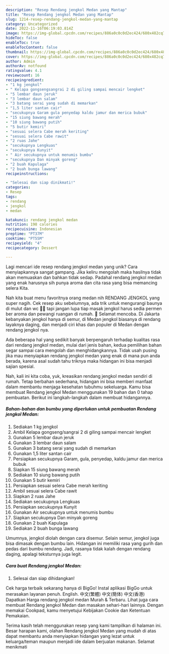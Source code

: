 ```yaml
---
description: "Resep Rendang jengkol Medan yang Mantap"
title: "Resep Rendang jengkol Medan yang Mantap"
slug: 1214-resep-rendang-jengkol-medan-yang-mantap
category: Uncategorized
date: 2022-11-16T06:19:03.814Z
image: https://img-global.cpcdn.com/recipes/886a0c0c0d2ec424/680x482cq70/rendang-jengkol-medan-foto-resep-utama.jpg
hideToc: false
enableToc: true
enableTocContent: false
thumbnail: https://img-global.cpcdn.com/recipes/886a0c0c0d2ec424/680x482cq70/rendang-jengkol-medan-foto-resep-utama.jpg
cover: https://img-global.cpcdn.com/recipes/886a0c0c0d2ec424/680x482cq70/rendang-jengkol-medan-foto-resep-utama.jpg
author: Admin
authorAv: notfound
ratingvalue: 4.1
reviewcount: 16
recipeingredient:
- "1 kg jengkol"
- " Kelapa gongsengsangrai 2 di giling sampai mencair lengket"
- "5 lembar daun jeruk"
- "3 lembar daun salam"
- "3 batang serai yang sudah di memarkan"
- "1,5 liter santan cair"
- "secukupnya Garam gula penyedap kaldu jamur dan merica bubuk"
- "15 siung bawang merah"
- "10 siung bawang putih"
- "5 butir kemiri"
- "sesuai selera Cabe merah keriting"
- "sesuai selera Cabe rawit"
- "2 ruas Jahe"
- "secukupnya Lengkuas"
- "secukupnya Kunyit"
- " Air secukupnya untuk menumis bumbu"
- "secukupnya Dan minyak goreng"
- "2 buah Kapulaga"
- "2 buah bunga lawang"
recipeinstructions:

- "Selesai dan siap dinikmati!"
categories:
- Resep
tags:
- rendang
- jengkol
- medan

katakunci: rendang jengkol medan 
nutrition: 198 calories
recipecuisine: Indonesian
preptime: "PT37M"
cooktime: "PT55M"
recipeyield: "4"
recipecategory: Dessert

---
```





Lagi mencari ide resep rendang jengkol medan yang unik? Cara menyiapkannya sangat gampang. Jika keliru mengolah maka hasilnya tidak akan memuaskan dan bahkan tidak sedap. Padahal rendang jengkol medan yang enak harusnya sih punya aroma dan cita rasa yang bisa memancing selera Kita.





Nah kita buat menu favoritnya orang medan nih RENDANG JENGKOL yang super nagih. Cek resep aku sebelumnya, ada trik untuk mengurangi baunya di mulut dan wc 🤣🤣 tapi jangan lupa tiap masak jengkol harus sedia permen ber aroma dan pewangi ruangan di rumah. 🤣 Selamat mencoba. Di Jakarta kebanyakan jengkol hanya di semur, di Medan jengkol biasanya di rendang layaknya daging, dan menjadi ciri khas dan populer di Medan dengan rendang jengkol nya.

Ada beberapa hal yang sedikit banyak berpengaruh terhadap kualitas rasa dari rendang jengkol medan, mulai dari jenis bahan, kedua pemilihan bahan segar sampai cara mengolah dan menghidangkannya. Tidak usah pusing jika mau menyiapkan rendang jengkol medan yang enak di mana pun anda berada, karena asal sudah tahu triknya maka hidangan ini bisa menjadi sajian spesial.






Nah, kali ini kita coba, yuk, kreasikan rendang jengkol medan sendiri di rumah. Tetap berbahan sederhana, hidangan ini bisa memberi manfaat dalam membantu menjaga kesehatan tubuhmu sekeluarga. Kamu bisa membuat Rendang jengkol Medan menggunakan 19 bahan dan 0 tahap pembuatan. Berikut ini langkah-langkah dalam membuat hidangannya.

<!--inarticleads1-->

##### Bahan-bahan dan bumbu yang diperlukan untuk pembuatan Rendang jengkol Medan:

1. Sediakan 1 kg jengkol
1. Ambil  Kelapa gongseng/sangrai 2 di giling sampai mencair lengket
1. Gunakan 5 lembar daun jeruk
1. Gunakan 3 lembar daun salam
1. Gunakan 3 batang serai yang sudah di memarkan
1. Gunakan 1,5 liter santan cair
1. Persiapkan secukupnya Garam, gula, penyedap, kaldu jamur dan merica bubuk
1. Siapkan 15 siung bawang merah
1. Sediakan 10 siung bawang putih
1. Gunakan 5 butir kemiri
1. Persiapkan sesuai selera Cabe merah keriting
1. Ambil sesuai selera Cabe rawit
1. Siapkan 2 ruas Jahe
1. Sediakan secukupnya Lengkuas
1. Persiapkan secukupnya Kunyit
1. Gunakan  Air secukupnya untuk menumis bumbu
1. Siapkan secukupnya Dan minyak goreng
1. Gunakan 2 buah Kapulaga
1. Sediakan 2 buah bunga lawang


Umumnya, jengkol diolah dengan cara disemur. Selain semur, jengkol juga bisa dimasak dengan bumbu lain. Hidangan ini memiliki rasa yang gurih dan pedas dari bumbu rendang. Jadi, rasanya tidak kalah dengan rendang daging, apalagi teksturnya juga legit. 

<!--inarticleads2-->

##### Cara buat Rendang jengkol Medan:


1. Selesai dan siap dihidangkan!

Cek harga terbaik sekarang hanya di BigGo! Instal aplikasi BigGo untuk merasakan layanan penuh. English. 中文(繁體) 中文(簡体) 中文(香港) Dapatkan Harga rendang jengkol medan Murah &amp; Terbaru. Lihat juga cara membuat Rendang jengkol Medan dan masakan sehari-hari lainnya. Dengan memakai Cookpad, kamu menyetujui Kebijakan Cookie dan Ketentuan Pemakaian. 

Terima kasih telah menggunakan resep yang kami tampilkan di halaman ini. Besar harapan kami, olahan Rendang jengkol Medan yang mudah di atas dapat membantu anda menyiapkan hidangan yang lezat untuk keluarga/teman maupun menjadi ide dalam berjualan makanan. Selamat menikmati
